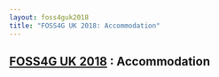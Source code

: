 ```yaml
---
layout: foss4guk2018
title: "FOSS4G UK 2018: Accommodation"
---
```

## [FOSS4G UK 2018](/foss4guk2018/) : Accommodation




